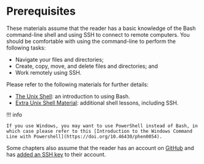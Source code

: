 # Prerequisites

These materials assume that the reader has a basic knowledge of the Bash command-line shell and using SSH to connect to remote computers.
You should be comfortable with using the command-line to perform the following tasks:

- Navigate your files and directories;
- Create, copy, move, and delete files and directories; and
- Work remotely using SSH.

Please refer to the following materials for further details:

- [The Unix Shell](https://swcarpentry.github.io/shell-novice/): an introduction to using Bash.
- [Extra Unix Shell Material](https://carpentries-incubator.github.io/shell-extras/): additional shell lessons, including SSH.

!!! info

    If you use Windows, you may want to use PowerShell instead of Bash, in which case please refer to this [Introduction to the Windows Command Line with Powershell](https://doi.org/10.46430/phen0054).

Some chapters also assume that the reader has an account on [GitHub](https://github.com/) and has [added an SSH key](https://docs.github.com/en/authentication/connecting-to-github-with-ssh/adding-a-new-ssh-key-to-your-github-account) to their account.
